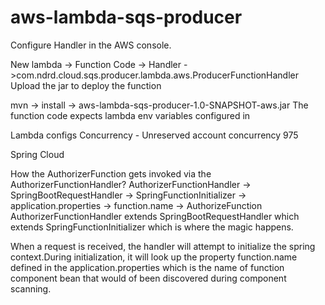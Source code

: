 # aws-lambda-sqs-producer

Configure Handler in the AWS console.

New lambda -> Function Code -> Handler ->com.ndrd.cloud.sqs.producer.lambda.aws.ProducerFunctionHandler
Upload the jar to deploy the function

mvn -> install -> aws-lambda-sqs-producer-1.0-SNAPSHOT-aws.jar
The function code expects lambda env variables configured in

Lambda configs
Concurrency - Unreserved account concurrency 975


Spring Cloud

How the AuthorizerFunction gets invoked via the AuthorizerFunctionHandler?
AuthorizerFunctionHandler -> SpringBootRequestHandler -> SpringFunctionInitializer -> application.properties -> function.name -> AuthorizeFunction
AuthorizerFunctionHandler extends SpringBootRequestHandler which extends SpringFunctionInitializer which is where the magic happens.

When a request is received, the handler will attempt to initialize the spring context.During initialization, it will look up the property function.name defined in the application.properties which is the name of function component bean that would of been discovered during component scanning.